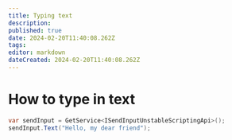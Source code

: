 ```yaml
---
title: Typing text
description: 
published: true
date: 2024-02-20T11:40:08.262Z
tags: 
editor: markdown
dateCreated: 2024-02-20T11:40:08.262Z
---
```


# How to type in text

```csharp
var sendInput = GetService<ISendInputUnstableScriptingApi>();
sendInput.Text("Hello, my dear friend");
```